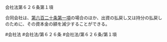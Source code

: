 会社法第６２６条第１項

合同会社は、[第六百二十条第一項](会社法＿＿＿＿第６２０条第１項)の場合のほか、出資の払戻し又は持分の払戻しのために、その資本金の額を減少することができる。

#会社法
#会社法/第６２６条
#会社法/第６２６条/第１項
